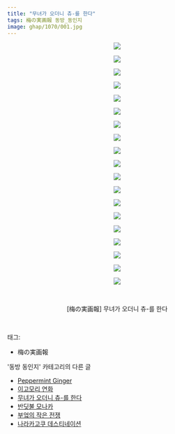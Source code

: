```yaml
---
title: "무녀가 오더니 츄-를 한다"
tags: 梅の実画報 동방_동인지
image: ghap/1070/001.jpg
---
```

<div class="article">
<p style="text-align: center; clear: none; float: none;"><img src="{{ site.nasurl }}/ghap/1070/001.jpg"/></p>
<p style="text-align: center; clear: none; float: none;"><img src="{{ site.nasurl }}/ghap/1070/002.jpg"/></p>
<p style="text-align: center; clear: none; float: none;"><img src="{{ site.nasurl }}/ghap/1070/003.jpg"/></p>
<p style="text-align: center; clear: none; float: none;"><img src="{{ site.nasurl }}/ghap/1070/004.jpg"/></p>
<p style="text-align: center; clear: none; float: none;"><img src="{{ site.nasurl }}/ghap/1070/005.jpg"/></p>
<p style="text-align: center; clear: none; float: none;"><img src="{{ site.nasurl }}/ghap/1070/006.jpg"/></p>
<p style="text-align: center; clear: none; float: none;"><img src="{{ site.nasurl }}/ghap/1070/007.jpg"/></p>
<p style="text-align: center; clear: none; float: none;"><img src="{{ site.nasurl }}/ghap/1070/008.jpg"/></p>
<p style="text-align: center; clear: none; float: none;"><img src="{{ site.nasurl }}/ghap/1070/009.jpg"/></p>
<p style="text-align: center; clear: none; float: none;"><img src="{{ site.nasurl }}/ghap/1070/010.jpg"/></p>
<p style="text-align: center; clear: none; float: none;"><img src="{{ site.nasurl }}/ghap/1070/011.jpg"/></p>
<p style="text-align: center; clear: none; float: none;"><img src="{{ site.nasurl }}/ghap/1070/012.jpg"/></p>
<p style="text-align: center; clear: none; float: none;"><img src="{{ site.nasurl }}/ghap/1070/013.jpg"/></p>
<p style="text-align: center; clear: none; float: none;"><img src="{{ site.nasurl }}/ghap/1070/014.jpg"/></p>
<p style="text-align: center; clear: none; float: none;"><img src="{{ site.nasurl }}/ghap/1070/015.jpg"/></p>
<p style="text-align: center; clear: none; float: none;"><img src="{{ site.nasurl }}/ghap/1070/016.jpg"/></p>
<p style="text-align: center; clear: none; float: none;"><img src="{{ site.nasurl }}/ghap/1070/017.jpg"/></p>
<p style="text-align: center; clear: none; float: none;"><img src="{{ site.nasurl }}/ghap/1070/018.jpg"/></p>
<p style="text-align: center; clear: none; float: none;"><img src="{{ site.nasurl }}/ghap/1070/019.jpg"/></p>
<p style="text-align: center; clear: none; float: none;"><br/></p>
<p style="text-align: center; clear: none; float: none;">[梅の実画報] 무녀가 오더니 츄-를 한다</p>
<p><br/></p>
</div><div class="tagTrail">
<p>태그: </p>
<ul>
<li>梅の実画報</li>
</ul>
</div><div class="another">
<p>'동방 동인지' 카테고리의 다른 글</p>
<ul>
<li><a href="/2016-07-24-ghap_1072">Peppermint Ginger</a></li>
<li><a href="/2016-07-24-ghap_1071">이고모리 연화</a></li>
<li><a href="/2016-07-24-ghap_1070">무녀가 오더니 츄-를 한다</a></li>
<li><a href="/2016-07-24-ghap_1069">반딧불 모나카</a></li>
<li><a href="/2016-07-24-ghap_1068">부엌의 작은 전쟁</a></li>
<li><a href="/2016-07-24-ghap_1066">나라카고쿠 데스티네이션</a></li>
</ul>
</div><div class="cb_module cb_fluid">
<div class="cb_wrt cb_profile">
</div><!-- commentList close -->
</div>